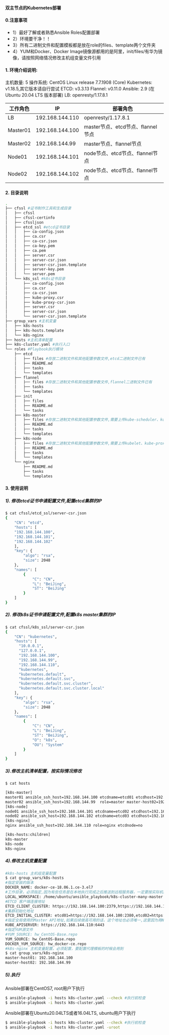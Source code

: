 #### 双主节点的Kubernetes部署

#### 0.注意事项
+ 1）最好了解或者熟悉Ansible Roles配置部署
+ 2）环境要干净！！ 
+ 3）所有二进制文件和配置模板都是放在role的files、template两个文件夹
+ 4）YUM和Docker、Docker Image镜像源都用的是阿里，init/files/有华为镜像，请按照网络情况修改主机组变量文件引用

#### 1. 环境介绍说明:

主机数量: 5
操作系统: CentOS Linux release 7.7.1908 (Core)
Kubernetes: v1.18.5,其它版本请自行尝试
ETCD: v3.3.13
Flannel: v0.11.0
Ansible: 2.9 (在Ubuntu 20.04 LTS 版本部署)
LB: openresty/1.17.8.1



| 工作角色 | IP              | 部署角色                          |
| -------- | --------------- | --------------------------------- |
| LB       | 192.168.144.110 | openresty/1.17.8.1                |
| Master01 | 192.168.144.100 | master节点、etcd节点、flannel节点 |
| Master02 | 192.168.144.99  | master节点、flannel节点           |
| Node01         | 192.168.144.101 | node节点、etcd节点、flannel节点   |
| Node02   | 192.168.144.102 | node节点、etcd节点、flannel节点   |


#### 2. 目录说明

```bash
.
├── cfssl #证书制作工具和生成目录
│   ├── cfssl
│   ├── cfssl-certinfo
│   ├── cfssljson
│   ├── etcd_ssl #etcd证书目录
│   │   ├── ca-config.json
│   │   ├── ca.csr
│   │   ├── ca-csr.json
│   │   ├── ca-key.pem
│   │   ├── ca.pem
│   │   ├── server.csr
│   │   ├── server-csr.json
│   │   ├── server-csr.json.template
│   │   ├── server-key.pem
│   │   └── server.pem
│   └── k8s_ssl #k8s证书目录
│       ├── ca-config.json
│       ├── ca.csr
│       ├── ca-csr.json
│       ├── kube-proxy.csr
│       ├── kube-proxy-csr.json
│       ├── server.csr
│       ├── server-csr.json
│       └── server-csr.json.template
├── group_vars #主机变量
│   ├── k8s-hosts
│   ├── k8s-hosts.template
│   └── k8s-nginx
├── hosts #主机清单配置
├── k8s-cluster.yaml #执行入口
└── roles #Playbook执行模块
    ├── etcd 
    │   ├── files #存放二进制文件和其他配置参数文件,etcd二进制文件已有
    │   ├── README.md
    │   ├── tasks
    │   └── templates
    ├── flannel 
    │   ├── files #存放二进制文件和其他配置参数文件,flannel二进制文件已有
    │   ├── tasks
    │   └── templates
    ├── init
    │   ├── files
    │   ├── README.md
    │   └── tasks
    ├── k8s-master
    │   ├── files #存放二进制文件和其他配置参数文件,需要上传kube-scheduler、kube-controller-manager、kube-apiserver、kubectl二进制文件到这个目录
    │   ├── README.md
    │   ├── tasks
    │   └── templates
    ├── k8s-node
    │   ├── files #存放二进制文件和其他配置参数文件,需要上传kubelet、kube-proxy二进制文件到这个目录
    │   ├── README.md
    │   ├── tasks
    │   └── templates
    └── nginx
        ├── README.md
        ├── tasks
        └── templates
```
#### 3. 使用说明
##### 1). 修改etcd证书申请配置文件,配置etcd集群的IP
```bash
$ cat cfssl/etcd_ssl/server-csr.json
{
    "CN": "etcd",
    "hosts": [
    "192.168.144.100",
    "192.168.144.101",
    "192.168.144.102"
    ],
    "key": {
        "algo": "rsa",
        "size": 2048
    },
    "names": [
        {
            "C": "CN",
            "L": "BeiJing",
            "ST": "BeiJing"
        }
    ]
}
```
##### 2). 修改k8s证书申请配置文件,配置k8s master集群的IP
```bash
$ cat cfssl/k8s_ssl/server-csr.json
{
    "CN": "kubernetes",
    "hosts": [
      "10.0.0.1",
      "127.0.0.1",
      "192.168.144.100",
      "192.168.144.99",
      "192.168.144.110",
      "kubernetes",
      "kubernetes.default",
      "kubernetes.default.svc",
      "kubernetes.default.svc.cluster",
      "kubernetes.default.svc.cluster.local"
    ],
    "key": {
        "algo": "rsa",
        "size": 2048
    },
    "names": [
        {
            "C": "CN",
            "L": "BeiJing",
            "ST": "BeiJing",
            "O": "k8s",
            "OU": "System"
        }
    ]
}
```
##### 3).修改主机清单配置，按实际情况修改
```bash
$ cat hosts 

[k8s-master]
master01 ansible_ssh_host=192.168.144.100 etcdname=etcd01 etcdhost=192.168.144.100 master-host01=192.168.144.100 role=master etcdnode=yes
master02 ansible_ssh_host=192.168.144.99  role=master master-host02=192.168.144.99 etcdnode=no
[k8s-node]
node01 ansible_ssh_host=192.168.144.101 etcdname=etcd02 etcdhost=192.168.144.101 nodehost=192.168.144.101 role=node etcdnode=yes
node02 ansible_ssh_host=192.168.144.102 etcdname=etcd03 etcdhost=192.168.144.102 nodehost=192.168.144.102 role=node etcdnode=yes
[k8s-nginx]
nginx ansible_ssh_host=192.168.144.110 role=nginx etcdnode=no

[k8s-hosts:children]
k8s-master
k8s-node
k8s-nginx
```
##### 4).修改主机变量配置

```bash
#k8s-hosts 主机组变量配置
$ cat group_vars/k8s-hosts
#指定安装的版本
DOCKER_NAME: docker-ce-18.06.1.ce-3.el7
#工作目录，必须指定,因为有些任务是在本地执行完成之后推送到远程服务器，一定要按实际机器路径修改
LOCAL_WORKSPACE: /home/ubuntu/ansible_playbook/k8s-cluster-many-master
#ETCD 客户端连接地址
ETCD_CLIENT_CLUSTER: https://192.168.144.100:2379,https://192.168.144.101:2379,https://192.168.144.102:2379
#集群初始化地址
ETCD_INITIAL_CLUSTER: etcd01=https://192.168.144.100:2380,etcd02=https://192.168.144.101:2380,etcd03=https://192.168.144.102:2380
#指定全局使用的Master API地址,如果后续做高可用的话，这个地址也必须唯一,这里因为用Nginx做代理，Nginx地址作为Master API地址
KUBE_APISERVER: https://192.168.144.110:6443
#指定YUM源文件
#YUM_SOURCE: hw_CentOS-Base.repo
YUM_SOURCE: hw_CentOS-Base.repo
DOCKER_YUM_SOURCE: hw_docker-ce.repo
#k8s-nginx 主机变量配置，必须配置，要配置代理模板的时候会用到
$ cat group_vars/k8s-nginx 
master-host01: 192.168.144.100
master-host02: 192.168.144.99
```
##### 5).执行

Ansible部署在CentOS7, root用户下执行
```bash
$ ansible-playbook -i hosts k8s-cluster.yaml --check #执行前检查
$ ansible-playbook -i hosts k8s-cluster.yaml
```

Ansible部署在Ubuntu20.04LTS或者16.04LTS, ubuntu用户下执行
```bash
$ ansible-playbook -i hosts k8s-cluster.yaml --check #执行前检查
$ ansible-playbook -i hosts k8s-cluster.yaml -uroot
```




